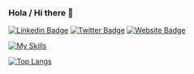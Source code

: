 ### Hola / Hi there 👋

[![Linkedin Badge](https://img.shields.io/badge/LinkedIn-0077B5?style=for-the-badge&logo=linkedin&logoColor=white)](https://www.linkedin.com/in/andreasociologa/)
[![Twitter Badge](https://img.shields.io/badge/Twitter-1DA1F2?style=for-the-badge&logo=twitter&logoColor=white)](https://twitter.com/me_andre)
[![Website Badge](https://img.shields.io/badge/Netlify-00C7B7?style=for-the-badge&logo=netlify&logoColor=white)](https://soyandrea.netlify.app/)

[![My Skills](https://skillicons.dev/icons?i=r,git,github,netlify,html,wordpress,ai&theme=light)](https://skillicons.dev)

[![Top Langs](https://github-readme-stats.vercel.app/api/top-langs/?username=SoyAndrea&layout=compact)](https://github.com/SoyAndrea)
